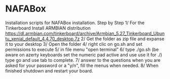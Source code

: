 # NAFABox
Installation scripts for NAFABox installation.
Step by Step
1/ For the Tinkerboard Install ARMBIAN distribution
https://dl.armbian.com/tinkerboard/archive/Armbian_5.27_Tinkerboard_Ubuntu_xenial_default_4.4.70_desktop.7z
2/ Get the folder as zip file and expanse it to your desktop
3/ Open the folder
4/ right clic on go.sh and set permissions to execute
5/ in file menu "open terminal"
6/ type ./go.sh (be aware on azerty keyboards set the numeric pad active and use use it for ./) type go and use tab to complete.
7/ answer to the questions when you are asked for your password or a "y/n", fill the menus when needed.
8/ When finished shutdown and restart your board.

